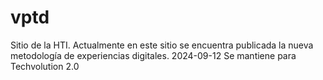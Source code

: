 # vptd
Sitio de la HTI. Actualmente en este sitio se encuentra publicada la nueva metodología de experiencias digitales.
2024-09-12 Se mantiene para Techvolution 2.0
